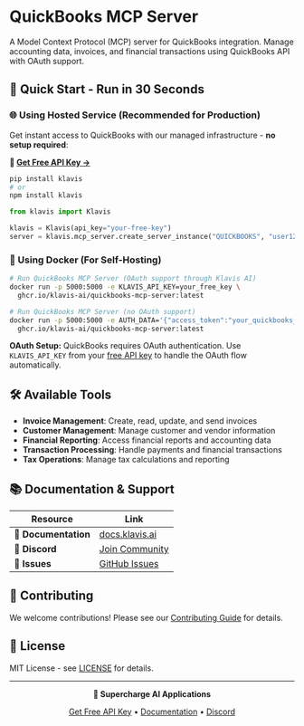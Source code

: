 # QuickBooks MCP Server

A Model Context Protocol (MCP) server for QuickBooks integration. Manage accounting data, invoices, and financial transactions using QuickBooks API with OAuth support.

## 🚀 Quick Start - Run in 30 Seconds

### 🌐 Using Hosted Service (Recommended for Production)

Get instant access to QuickBooks with our managed infrastructure - **no setup required**:

**🔗 [Get Free API Key →](https://www.klavis.ai/home/api-keys)**

```bash
pip install klavis
# or
npm install klavis
```

```python
from klavis import Klavis

klavis = Klavis(api_key="your-free-key")
server = klavis.mcp_server.create_server_instance("QUICKBOOKS", "user123")
```

### 🐳 Using Docker (For Self-Hosting)

```bash
# Run QuickBooks MCP Server (OAuth support through Klavis AI)
docker run -p 5000:5000 -e KLAVIS_API_KEY=your_free_key \
  ghcr.io/klavis-ai/quickbooks-mcp-server:latest

# Run QuickBooks MCP Server (no OAuth support)
docker run -p 5000:5000 -e AUTH_DATA='{"access_token":"your_quickbooks_access_token_here"}' \
  ghcr.io/klavis-ai/quickbooks-mcp-server:latest
```

**OAuth Setup:** QuickBooks requires OAuth authentication. Use `KLAVIS_API_KEY` from your [free API key](https://www.klavis.ai/home/api-keys) to handle the OAuth flow automatically.

## 🛠️ Available Tools

- **Invoice Management**: Create, read, update, and send invoices
- **Customer Management**: Manage customer and vendor information
- **Financial Reporting**: Access financial reports and accounting data
- **Transaction Processing**: Handle payments and financial transactions
- **Tax Operations**: Manage tax calculations and reporting

## 📚 Documentation & Support

| Resource | Link |
|----------|------|
| **📖 Documentation** | [docs.klavis.ai](https://docs.klavis.ai) |
| **💬 Discord** | [Join Community](https://discord.gg/p7TuTEcssn) |
| **🐛 Issues** | [GitHub Issues](https://github.com/klavis-ai/klavis/issues) |

## 🤝 Contributing

We welcome contributions! Please see our [Contributing Guide](../../CONTRIBUTING.md) for details.

## 📜 License

MIT License - see [LICENSE](../../LICENSE) for details.

---

<div align="center">
  <p><strong>🚀 Supercharge AI Applications </strong></p>
  <p>
    <a href="https://www.klavis.ai">Get Free API Key</a> •
    <a href="https://docs.klavis.ai">Documentation</a> •
    <a href="https://discord.gg/p7TuTEcssn">Discord</a>
  </p>
</div>